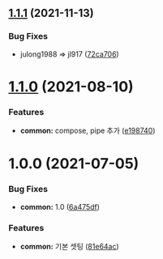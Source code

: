 ## [1.1.1](https://github.com/jl917/utils/compare/v1.1.0...v1.1.1) (2021-11-13)


### Bug Fixes

* julong1988 => jl917 ([72ca706](https://github.com/jl917/utils/commit/72ca706c33e06413c867fac207f6346a030d36b2))

# [1.1.0](https://github.com/jl917/utils/compare/v1.0.0...v1.1.0) (2021-08-10)


### Features

* **common:** compose, pipe 추가 ([e198740](https://github.com/jl917/utils/commit/e198740e941ae915ebbd9eeff9a36ad7e5f40f7f))

# 1.0.0 (2021-07-05)


### Bug Fixes

* **common:** 1.0 ([6a475df](https://github.com/jl917/utils/commit/6a475df38a61859e1bc12e26c1301f8046ed101b))


### Features

* **common:** 기본 셋팅 ([81e64ac](https://github.com/jl917/utils/commit/81e64ac4728b3120e8e4d761855dac384bb64e59))
